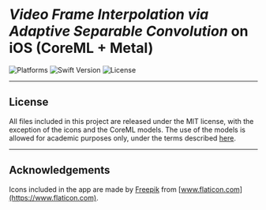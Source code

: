 # _Video Frame Interpolation via Adaptive Separable Convolution_ on iOS (CoreML + Metal)

![Platforms](https://img.shields.io/badge/platform-iOS-lightgrey.svg) ![Swift Version](https://img.shields.io/badge/swift-5.0-orange.svg) ![License](https://img.shields.io/badge/license-MIT-blue.svg)

-------
## License

All files included in this project are released under the MIT license, with the exception of the icons and the CoreML models. The use of the models is allowed for academic purposes only, under the terms described [here](https://github.com/sniklaus/pytorch-sepconv).

-------
## Acknowledgements

Icons included in the app are made by [Freepik](https://www.freepik.com) from [www.flaticon.com](https://www.flaticon.com).

